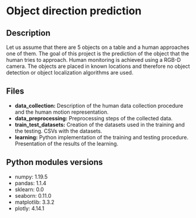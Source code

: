# Object direction prediction

## Description
Let us assume that there are 5 objects on a table and a human approaches one of them. The goal of this project is the prediction of the object that the human tries to approach. Human monitoring is achieved using a RGB-D camera. The objects are placed in known locations and therefore no object detection or object localization algorithms are used.

## Files

* <b> data_collection:</b> Description of the human data collection procedure and the human motion representation.
* <b> data_preprocessing:</b> Preprocessing steps of the collected data.
* <b> train_test_datasets:</b> Creation of the datasets used in the training and the testing. CSVs with the datasets.
* <b> learning:</b> Python implementation of the training and testing procedure. Presentation of the results of the learning.

## Python modules versions

* numpy: 1.19.5
* pandas: 1.1.4
* sklearn: 0.0
* seaborn: 0.11.0
* matplotlib: 3.3.2
* plotly: 4.14.1
